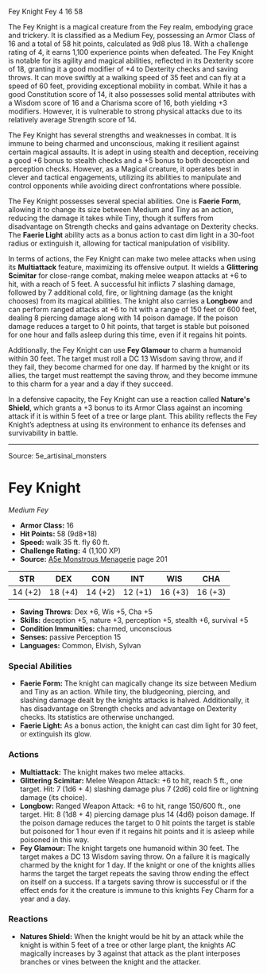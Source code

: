 <MonsterName/>Fey Knight</MonsterName>
<CreatureType/>Fey</CreatureType>
<CR/>4</CR>
<AC/>16</AC>
<HP/>58</HP>
<summary>The Fey Knight is a magical creature from the Fey realm, embodying grace and trickery. It is classified as a Medium Fey, possessing an Armor Class of 16 and a total of 58 hit points, calculated as 9d8 plus 18. With a challenge rating of 4, it earns 1,100 experience points when defeated. The Fey Knight is notable for its agility and magical abilities, reflected in its Dexterity score of 18, granting it a good modifier of +4 to Dexterity checks and saving throws. It can move swiftly at a walking speed of 35 feet and can fly at a speed of 60 feet, providing exceptional mobility in combat. While it has a good Constitution score of 14, it also possesses solid mental attributes with a Wisdom score of 16 and a Charisma score of 16, both yielding +3 modifiers. However, it is vulnerable to strong physical attacks due to its relatively average Strength score of 14.</summary>

<detail>

The Fey Knight has several strengths and weaknesses in combat. It is immune to being charmed and unconscious, making it resilient against certain magical assaults. It is adept in using stealth and deception, receiving a good +6 bonus to stealth checks and a +5 bonus to both deception and perception checks. However, as a Magical creature, it operates best in clever and tactical engagements, utilizing its abilities to manipulate and control opponents while avoiding direct confrontations where possible.

The Fey Knight possesses several special abilities. One is **Faerie Form**, allowing it to change its size between Medium and Tiny as an action, reducing the damage it takes while Tiny, though it suffers from disadvantage on Strength checks and gains advantage on Dexterity checks. The **Faerie Light** ability acts as a bonus action to cast dim light in a 30-foot radius or extinguish it, allowing for tactical manipulation of visibility.

In terms of actions, the Fey Knight can make two melee attacks when using its **Multiattack** feature, maximizing its offensive output. It wields a **Glittering Scimitar** for close-range combat, making melee weapon attacks at +6 to hit, with a reach of 5 feet. A successful hit inflicts 7 slashing damage, followed by 7 additional cold, fire, or lightning damage (as the knight chooses) from its magical abilities. The knight also carries a **Longbow** and can perform ranged attacks at +6 to hit with a range of 150 feet or 600 feet, dealing 8 piercing damage along with 14 poison damage. If the poison damage reduces a target to 0 hit points, that target is stable but poisoned for one hour and falls asleep during this time, even if it regains hit points.

Additionally, the Fey Knight can use **Fey Glamour** to charm a humanoid within 30 feet. The target must roll a DC 13 Wisdom saving throw, and if they fail, they become charmed for one day. If harmed by the knight or its allies, the target must reattempt the saving throw, and they become immune to this charm for a year and a day if they succeed.

In a defensive capacity, the Fey Knight can use a reaction called **Nature's Shield**, which grants a +3 bonus to its Armor Class against an incoming attack if it is within 5 feet of a tree or large plant. This ability reflects the Fey Knight’s adeptness at using its environment to enhance its defenses and survivability in battle.</detail>



---

Source: 5e_artisinal_monsters

# Fey Knight

*Medium* *Fey*

- **Armor Class:** 16
- **Hit Points:** 58 (9d8+18)
- **Speed:** walk 35 ft. fly 60 ft.
- **Challenge Rating:** 4 (1,100 XP)
- **Source:** [A5e Monstrous Menagerie](https://enpublishingrpg.com/products/level-up-monstrous-menagerie-a5e) page 201

| STR | DEX | CON | INT | WIS | CHA |
| --- | --- | --- | --- | --- | --- |
| 14 (+2) | 18 (+4) | 14 (+2) | 12 (+1) | 16 (+3) | 16 (+3) |

- **Saving Throws**: Dex +6, Wis +5, Cha +5
- **Skills:** deception +5, nature +3, perception +5, stealth +6, survival +5
- **Condition Immunities:** charmed, unconscious
- **Senses:** passive Perception 15
- **Languages:** Common, Elvish, Sylvan

### Special Abilities

- **Faerie Form:** The knight can magically change its size between Medium and Tiny as an action. While tiny, the bludgeoning, piercing, and slashing damage dealt by the knights attacks is halved. Additionally, it has disadvantage on Strength checks and advantage on Dexterity checks. Its statistics are otherwise unchanged.
- **Faerie Light:** As a bonus action, the knight can cast dim light for 30 feet, or extinguish its glow.

### Actions

- **Multiattack:** The knight makes two melee attacks.
- **Glittering Scimitar:** Melee Weapon Attack: +6 to hit, reach 5 ft., one target. Hit: 7 (1d6 + 4) slashing damage plus 7 (2d6) cold  fire  or lightning damage (its choice).
- **Longbow:** Ranged Weapon Attack: +6 to hit, range 150/600 ft., one target. Hit: 8 (1d8 + 4) piercing damage plus 14 (4d6) poison damage. If the poison damage reduces the target to 0 hit points  the target is stable but poisoned for 1 hour  even if it regains hit points  and it is asleep while poisoned in this way.
- **Fey Glamour:** The knight targets one humanoid within 30 feet. The target makes a DC 13 Wisdom saving throw. On a failure  it is magically charmed by the knight for 1 day. If the knight or one of the knights allies harms the target  the target repeats the saving throw  ending the effect on itself on a success. If a targets saving throw is successful  or if the effect ends for it  the creature is immune to this knights Fey Charm for a year and a day.

### Reactions

- **Natures Shield:** When the knight would be hit by an attack while the knight is within 5 feet of a tree or other large plant, the knights AC magically increases by 3 against that attack as the plant interposes branches or vines between the knight and the attacker.




